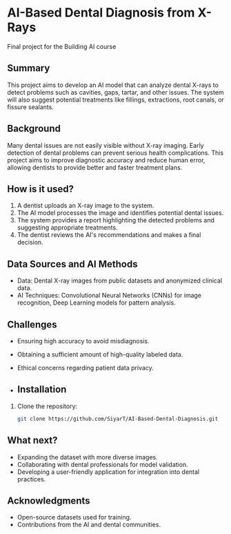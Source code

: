 # AI-Based Dental Diagnosis from X-Rays 

Final project for the Building AI course

## Summary
This project aims to develop an AI model that can analyze dental X-rays to detect problems such as cavities, gaps, tartar, and other issues. The system will also suggest potential treatments like fillings, extractions, root canals, or fissure sealants.

## Background
Many dental issues are not easily visible without X-ray imaging. Early detection of dental problems can prevent serious health complications. This project aims to improve diagnostic accuracy and reduce human error, allowing dentists to provide better and faster treatment plans.

## How is it used? 
1. A dentist uploads an X-ray image to the system.
2. The AI model processes the image and identifies potential dental issues.
3. The system provides a report highlighting the detected problems and suggesting appropriate treatments.
4. The dentist reviews the AI's recommendations and makes a final decision.

## Data Sources and AI Methods
- Data: Dental X-ray images from public datasets and anonymized clinical data.
- AI Techniques: Convolutional Neural Networks (CNNs) for image recognition, Deep Learning models for pattern analysis.

## Challenges 
- Ensuring high accuracy to avoid misdiagnosis.
- Obtaining a sufficient amount of high-quality labeled data.
- Ethical concerns regarding patient data privacy.

- ## Installation
1. Clone the repository:
   ```bash
   git clone https://github.com/SiyarT/AI-Based-Dental-Diagnosis.git

## What next? 
- Expanding the dataset with more diverse images.
- Collaborating with dental professionals for model validation.
- Developing a user-friendly application for integration into dental practices.

## Acknowledgments 
- Open-source datasets used for training.
- Contributions from the AI and dental communities.
